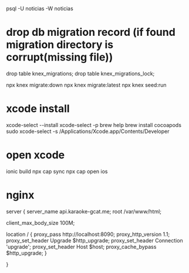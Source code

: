 psql -U noticias -W noticias

# drop db migration record (if found migration directory is corrupt(missing file))

drop table knex_migrations;
drop table knex_migrations_lock;

npx knex migrate:down
npx knex migrate:latest
npx knex seed:run

# xcode install

xcode-select --install
xcode-select -p
brew help
brew install cocoapods
sudo xcode-select -s /Applications/Xcode.app/Contents/Developer

# open xcode

ionic build
npx cap sync
npx cap open ios

# nginx

server {
server_name api.karaoke-gcat.me;
root /var/www/html;

client_max_body_size 100M;

location / {
proxy_pass http://localhost:8090;
proxy_http_version 1.1;
proxy_set_header Upgrade $http_upgrade;
proxy_set_header Connection 'upgrade';
proxy_set_header Host $host;
proxy_cache_bypass $http_upgrade;
}

}
